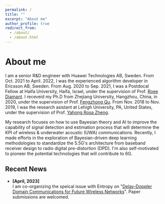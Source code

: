 ```yaml
---
permalink: /
title: ""
excerpt: "About me"
author_profile: true
redirect_from: 
  - /about/
  - /about.html
---
```

# <i class="fa fa-cog fa-fw"></i> About me #


I am a senior R&D engineer with Huawei Technologies AB, Sweden. From Oct. 2021 to April. 2022, I was the experienced algorithm developer in Ericsson AB, Sweden. From Aug. 2020 to Sep. 2021, I was a Postdocal Fellow at Haifa University, Haifa, Israel, under the supervision of Prof. [Roee Diamant](https://sites.google.com/edu.haifa.ac.il/anl/personnel?authuser=0). I receveid my Ph.D from Zhejiang University, Hangzhou, China, in 2020, under the supervision of Prof. [Fengzhong Qu](https://person.zju.edu.cn/jimqufz). From Nov. 2018 to Nov. 2019, I was the research asistant at Lehigh University, PA, United States, under the supervision of Prof. [Yahong Rosa Zheng](https://www.lehigh.edu/~yrz218/). 

My research focuses on how to use Bayesian theory and AI to improve the capability of 
signal detection and estimation process that will determine the KPI of wireless & 
underwater acoustic (UWA)
communications. Recently, I made efforts in the exploration of Bayesian-driven 
deep learning methodologies to standardize the 5.5G's architecture from baseband 
receiver design to radio digital pre-distortion (DPD). I'm also self-motivated
to pioneer the potential technologies that will contribute to 6G. 


## <i class="fa fa-fw fa-rss "></i> Recent News ##

<ul style="width: auto; height: 300px; overflow: auto">
  <li> <b>[April, 2023]</b> </li> I am co-organizing the speical issue with Entropy on "<a href="https://www.mdpi.com/journal/entropy/special_issues/51K2RU21G0">Delay-Doppler Domain Communications for Future Wireless Networks</a>". Paper submissions are welcomed.
  
  
  
</ul>


<script type="text/javascript" id="clustrmaps" src="//clustrmaps.com/map_v2.js?d=6mvpb1Ly4MhQdRl6uSzi4pd20OMLKp9iFJrs_8CdZUc&cl=ffffff&w=a"></script>
